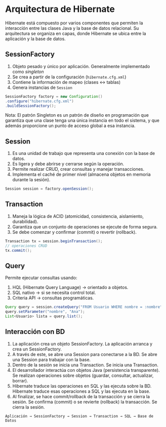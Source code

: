 # Arquitectura de Hibernate

Hibernate está compuesto por varios componentes que permiten la interacción entre las clases Java y la base de datos relacional. Su arquitectura se organiza en capas, donde Hibernate se ubica entre la aplicación y la base de datos.

## SessionFactory

1. Objeto pesado y único por aplicación. Generalmente implementado como *singleton*
2. Se crea a partir de la configuración (`hibernate.cfg.xml`)
3. Contiene la información de mapeo (clases ↔ tablas)
4. Genera instancias de `Session`

```java
SessionFactory factory = new Configuration()
.configure("hibernate.cfg.xml")
.buildSessionFactory();
```

Nota: El patrón Singleton es un patrón de diseño en programación que garantiza que una clase tenga una única instancia en todo el sistema, y que además proporcione un punto de acceso global a esa instancia.

## Session

1. Es una unidad de trabajo que representa una conexión con la base de datos.
2. Es ligera y debe abrirse y cerrarse según la operación.
3. Permite realizar CRUD, crear consultas y manejar transacciones.
4. Implementa el caché de primer nivel (almacena objetos en memoria durante la sesión).

```java
Session session = factory.openSession();
```

## Transaction

1. Maneja la lógica de ACID (atomicidad, consistencia, aislamiento, durabilidad).
2. Garantiza que un conjunto de operaciones se ejecute de forma segura.
3. Se debe comenzar y confirmar (commit) o revertir (rollback).

```java
Transaction tx = session.beginTransaction();
// operaciones CRUD
tx.commit();
```

## Query

Permite ejecutar consultas usando:

1. HQL (Hibernate Query Language) → orientado a objetos.
2. SQL nativo → si se necesita control total.
3. Criteria API → consultas programáticas.

```java
Query query = session.createQuery("FROM Usuario WHERE nombre = :nombre");
query.setParameter("nombre", "Ana");
List<Usuario> lista = query.list();
```

## Interacción con BD

1. La aplicación crea un objeto SessionFactory. La aplicación arranca y crea un SessionFactory.
2. A través de este, se abre una Session para conectarse a la BD. Se abre una Session para trabajar con la base.
3. Dentro de la sesión se inicia una Transaction. Se inicia una Transaction.
4. El desarrollador interactúa con objetos Java (persistencia transparente). Se realizan operaciones sobre objetos (guardar, consultar, actualizar, borrar).
5. Hibernate traduce las operaciones en SQL y las ejecuta sobre la BD. Hibernate traduce esas operaciones a SQL y las ejecuta en la base.
6. Al finalizar, se hace commit/rollback de la transacción y se cierra la sesión. Se confirma (commit) o se revierte (rollback) la transacción. Se cierra la sesión.

`Aplicación → SessionFactory → Session → Transaction → SQL → Base de Datos`

